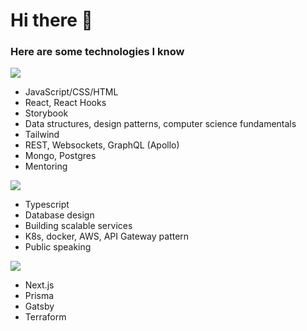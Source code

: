 # Hi there 👋

### Here are some technologies I know

![](https://placehold.it/250x90/009955/fff?text=Skilled)
- JavaScript/CSS/HTML
- React, React Hooks
- Storybook
- Data structures, design patterns, computer science fundamentals
- Tailwind
- REST, Websockets, GraphQL (Apollo)
- Mongo, Postgres
- Mentoring

![](https://placehold.it/250x90/008888/fff?text=Learning)
- Typescript
- Database design
- Building scalable services
- K8s, docker, AWS, API Gateway pattern
- Public speaking
  
![](https://placehold.it/250x90/522272/fff?text=Interested)
- Next.js
- Prisma
- Gatsby
- Terraform

<!--
**jhyman2/jhyman2** is a ✨ _special_ ✨ repository because its `README.md` (this file) appears on your GitHub profile.

Here are some ideas to get you started:

- 🔭 I’m currently working on ...
- 🌱 I’m currently learning ...
- 👯 I’m looking to collaborate on ...
- 🤔 I’m looking for help with ...
- 💬 Ask me about ...
- 📫 How to reach me: ...
- 😄 Pronouns: ...
- ⚡ Fun fact: ...
-->
